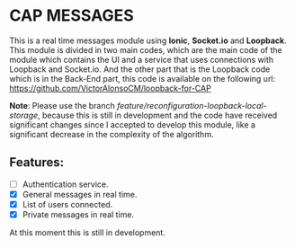 # CAP MESSAGES

This is a real time messages module using **Ionic**, **Socket.io** and **Loopback**.
This module is divided in two main codes, which are the main code of the module which contains the UI and a service that uses connections with Loopback and Socket.io. And the other part that is the Loopback code which is in the Back-End part, this code is available on the following url: https://github.com/VictorAlonsoCM/loopback-for-CAP

**Note**: Please use the branch *feature/reconfiguration-loopback-local-storage*, because this is still in development and the code have received significant changes since I accepted to develop this module, like a significant decrease in the complexity of the algorithm.

## Features:
- [ ] Authentication service.
- [x] General messages in real time.
- [x] List of users connected.
- [x] Private messages in real time.

At this moment this is still in development.
